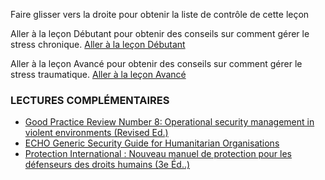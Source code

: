[Title]: # (Et maintenant ?)
[Order]: # (14)

Faire glisser vers la droite pour obtenir la liste de contrôle de cette leçon

Aller à la leçon Débutant pour obtenir des conseils sur comment gérer le stress chronique.
[Aller à la leçon Débutant](umbrella://lesson/stress/0)

Aller à la leçon Avancé pour obtenir des conseils sur comment gérer le stress traumatique.
[Aller à la leçon Avancé](umbrella://lesson/stress/1)

### LECTURES COMPLÉMENTAIRES

*   [Good Practice Review Number 8: Operational security management in violent environments (Revised Ed.)](https://www.odihpn.org/download/gpr_8_revised2pdf)
*   [ECHO Generic Security Guide for Humanitarian Organisations](http://ec.europa.eu/echo/files/evaluation/watsan2005/annex_files/ECHO/ECHO12%20-%20echo_generic_security_guide_en.doc)
*   [Protection International : Nouveau manuel de protection pour les défenseurs des droits humains (3e Éd..)](https://protectioninternational.org/fr/publication/nouveau-manuel-de-protection-pour-les-defenseurs-des-droits-humains/)